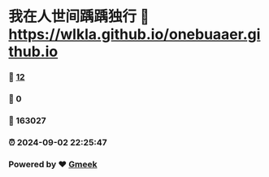 # 我在人世间踽踽独行 :link: https://wlkla.github.io/onebuaaer.github.io 
### :page_facing_up: [12](https://wlkla.github.io/onebuaaer.github.io/tag.html) 
### :speech_balloon: 0 
### :hibiscus: 163027 
### :alarm_clock: 2024-09-02 22:25:47 
### Powered by :heart: [Gmeek](https://github.com/Meekdai/Gmeek)
